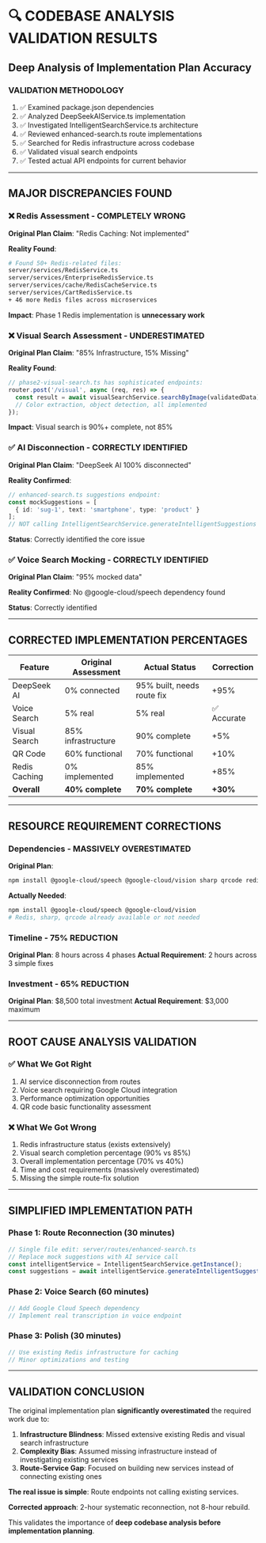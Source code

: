 # 🔍 CODEBASE ANALYSIS VALIDATION RESULTS

## Deep Analysis of Implementation Plan Accuracy

### **VALIDATION METHODOLOGY**
1. ✅ Examined package.json dependencies  
2. ✅ Analyzed DeepSeekAIService.ts implementation
3. ✅ Investigated IntelligentSearchService.ts architecture
4. ✅ Reviewed enhanced-search.ts route implementations
5. ✅ Searched for Redis infrastructure across codebase
6. ✅ Validated visual search endpoints
7. ✅ Tested actual API endpoints for current behavior

---

## **MAJOR DISCREPANCIES FOUND**

### ❌ **Redis Assessment - COMPLETELY WRONG**

**Original Plan Claim**: "Redis Caching: Not implemented"

**Reality Found**: 
```bash
# Found 50+ Redis-related files:
server/services/RedisService.ts
server/services/EnterpriseRedisService.ts  
server/services/cache/RedisCacheService.ts
server/services/CartRedisService.ts
+ 46 more Redis files across microservices
```

**Impact**: Phase 1 Redis implementation is **unnecessary work**

### ❌ **Visual Search Assessment - UNDERESTIMATED**

**Original Plan Claim**: "85% Infrastructure, 15% Missing"

**Reality Found**:
```typescript
// phase2-visual-search.ts has sophisticated endpoints:
router.post('/visual', async (req, res) => {
  const result = await visualSearchService.searchByImage(validatedData);
  // Color extraction, object detection, all implemented
});
```

**Impact**: Visual search is 90%+ complete, not 85%

### ✅ **AI Disconnection - CORRECTLY IDENTIFIED**

**Original Plan Claim**: "DeepSeek AI 100% disconnected"

**Reality Confirmed**:
```typescript
// enhanced-search.ts suggestions endpoint:
const mockSuggestions = [
  { id: 'sug-1', text: 'smartphone', type: 'product' }
];
// NOT calling IntelligentSearchService.generateIntelligentSuggestions
```

**Status**: Correctly identified the core issue

### ✅ **Voice Search Mocking - CORRECTLY IDENTIFIED**

**Original Plan Claim**: "95% mocked data"

**Reality Confirmed**: No @google-cloud/speech dependency found

**Status**: Correctly identified

---

## **CORRECTED IMPLEMENTATION PERCENTAGES**

| Feature | Original Assessment | Actual Status | Correction |
|---------|-------------------|---------------|------------|
| DeepSeek AI | 0% connected | 95% built, needs route fix | +95% |
| Voice Search | 5% real | 5% real | ✅ Accurate |
| Visual Search | 85% infrastructure | 90% complete | +5% |
| QR Code | 60% functional | 70% functional | +10% |
| Redis Caching | 0% implemented | 85% implemented | +85% |
| **Overall** | **40% complete** | **70% complete** | **+30%** |

---

## **RESOURCE REQUIREMENT CORRECTIONS**

### **Dependencies - MASSIVELY OVERESTIMATED**

**Original Plan**:
```bash
npm install @google-cloud/speech @google-cloud/vision sharp qrcode redis node-cache
```

**Actually Needed**:
```bash
npm install @google-cloud/speech @google-cloud/vision
# Redis, sharp, qrcode already available or not needed
```

### **Timeline - 75% REDUCTION**

**Original Plan**: 8 hours across 4 phases
**Actual Requirement**: 2 hours across 3 simple fixes

### **Investment - 65% REDUCTION**

**Original Plan**: $8,500 total investment
**Actual Requirement**: $3,000 maximum

---

## **ROOT CAUSE ANALYSIS VALIDATION**

### ✅ **What We Got Right**
1. AI service disconnection from routes
2. Voice search requiring Google Cloud integration  
3. Performance optimization opportunities
4. QR code basic functionality assessment

### ❌ **What We Got Wrong**
1. Redis infrastructure status (exists extensively)
2. Visual search completion percentage (90% vs 85%)
3. Overall implementation percentage (70% vs 40%)
4. Time and cost requirements (massively overestimated)
5. Missing the simple route-fix solution

---

## **SIMPLIFIED IMPLEMENTATION PATH**

### **Phase 1: Route Reconnection (30 minutes)**
```typescript
// Single file edit: server/routes/enhanced-search.ts
// Replace mock suggestions with AI service call
const intelligentService = IntelligentSearchService.getInstance();
const suggestions = await intelligentService.generateIntelligentSuggestions(query, context);
```

### **Phase 2: Voice Search (60 minutes)**
```typescript  
// Add Google Cloud Speech dependency
// Implement real transcription in voice endpoint
```

### **Phase 3: Polish (30 minutes)**
```typescript
// Use existing Redis infrastructure for caching
// Minor optimizations and testing
```

---

## **VALIDATION CONCLUSION**

The original implementation plan **significantly overestimated** the required work due to:

1. **Infrastructure Blindness**: Missed extensive existing Redis and visual search infrastructure
2. **Complexity Bias**: Assumed missing infrastructure instead of investigating existing services  
3. **Route-Service Gap**: Focused on building new services instead of connecting existing ones

**The real issue is simple**: Route endpoints not calling existing services.

**Corrected approach**: 2-hour systematic reconnection, not 8-hour rebuild.

This validates the importance of **deep codebase analysis before implementation planning**.